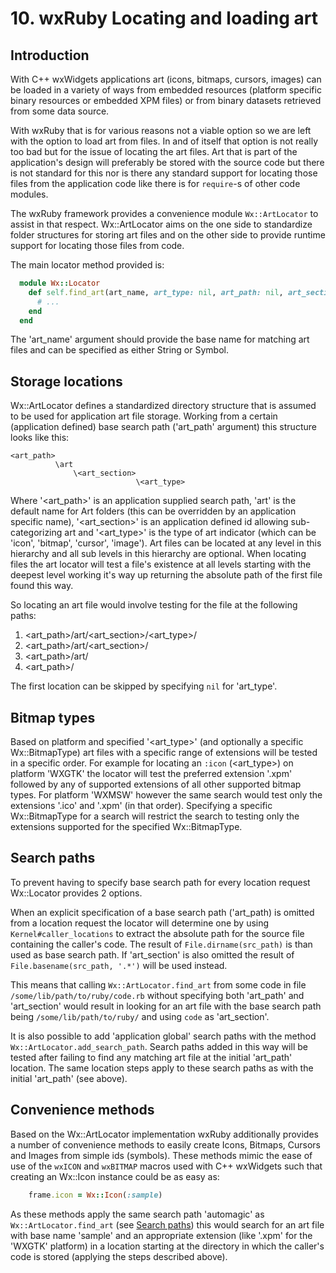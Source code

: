 <!--
# @markup markdown
# @title 10. wxRuby Locating and loading art
-->

# 10. wxRuby Locating and loading art

## Introduction

With C++ wxWidgets applications art (icons, bitmaps, cursors, images) can be loaded in a variety 
of ways from embedded resources (platform specific binary resources or embedded XPM files) or from
binary datasets retrieved from some data source.  

With wxRuby that is for various reasons not a viable option so we are left with the option to
load art from files. In and of itself that option is not really too bad but for the issue of locating 
the art files.
Art that is part of the application's design will preferably be stored with the source code but there
is not standard for this nor is there any standard support for locating those files from the application
code like there is for `require`-s of other code modules.

The wxRuby framework provides a convenience module `Wx::ArtLocator` to assist in that respect.
Wx::ArtLocator aims on the one side to standardize folder structures for storing art files and on the
other side to provide runtime support for locating those files from code.

The main locator method provided is:

```ruby
  module Wx::Locator
    def self.find_art(art_name, art_type: nil, art_path: nil, art_section: nil, bmp_type: nil)
      # ...
    end
  end
```

The 'art_name' argument should provide the base name for matching art files and can be specified as either
String or Symbol.

## Storage locations

Wx::ArtLocator defines a standardized directory structure that is assumed to be used for application art
file storage.
Working from a certain (application defined) base search path ('art_path' argument) this structure looks like this:

    <art_path>
              \art
                  \<art_section>
                                \<art_type>

Where '<art_path>' is an application supplied search path, 'art' is the default name for Art folders (this can be overridden by an application specific name),
'<art_section>' is an application defined id allowing sub-categorizing art and '<art_type>' is the type of art indicator 
(which can be 'icon', 'bitmap', 'cursor', 'image').
Art files can be located at any level in this hierarchy and all sub levels in this hierarchy are optional. 
When locating files the art locator will test a file's existence at all levels starting with the
deepest level working it's way up returning the absolute path of the first file found this way.

So locating an art file would involve testing for the file at the following paths:
1. \<art_path>/art/<art_section>/<art_type>/
2. \<art_path>/art/<art_section>/
3. \<art_path>/art/
4. \<art_path>/

The first location can be skipped by specifying `nil` for 'art_type'.

## Bitmap types

Based on platform and specified '<art_type>' (and optionally a specific Wx::BitmapType) art files with a specific
range of extensions will be tested in a specific order.
For example for locating an `:icon` (<art_type>) on platform 'WXGTK' the locator will test the preferred extension
'.xpm' followed by any of supported extensions of all other supported bitmap types.
For platform 'WXMSW' however the same search would test only the extensions '.ico' and '.xpm' (in that
order).
Specifying a specific Wx::BitmapType for a search will restrict the search to testing only the extensions supported
for the specified Wx::BitmapType.

## Search paths

To prevent having to specify base search path for every location request Wx::Locator provides 2 options.

When an explicit specification of a base search path ('art_path) is omitted from a location request the locator
will determine one by using `Kernel#caller_locations` to extract the absolute path for the source file containing
the caller's code. The result of `File.dirname(src_path)` is than used as base search path.
If 'art_section' is also omitted the result of `File.basename(src_path, '.*')` will be used instead.

This means that calling `Wx::ArtLocator.find_art` from some code in file `/some/lib/path/to/ruby/code.rb` without 
specifying both 'art_path' and 'art_section' would result in looking for an art file with the base search path
being `/some/lib/path/to/ruby/` and using `code` as 'art_section'.

It is also possible to add 'application global' search paths with the method `Wx::ArtLocator.add_search_path`.
Search paths added in this way will be tested after failing to find any matching art file at the initial 'art_path'
location. The same location steps apply to these search paths as with the initial 'art_path' (see above).

## Convenience methods

Based on the Wx::ArtLocator implementation wxRuby additionally provides a number of convenience methods to
easily create Icons, Bitmaps, Cursors and Images from simple ids (symbols).
These methods mimic the ease of use of the `wxICON` and `wxBITMAP` macros used with C++ wxWidgets such that
creating an Wx::Icon instance could be as easy as:

```ruby
    frame.icon = Wx::Icon(:sample)
```

As these methods apply the same search path 'automagic' as `Wx::ArtLocator.find_art` (see [Search paths](#Search-paths))
this would search for an art file with base name 'sample' and an appropriate extension (like '.xpm' for the 'WXGTK' platform)
in a location starting at the directory in which the caller's code is stored (applying the steps described above).
